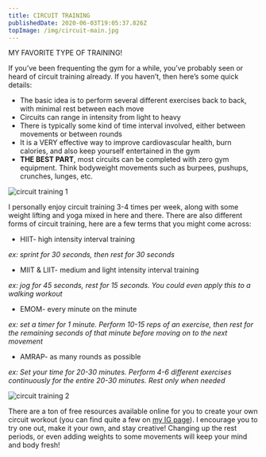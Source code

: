 ```yaml
---
title: CIRCUIT TRAINING
publishedDate: 2020-06-03T19:05:37.826Z
topImage: /img/circuit-main.jpg
---
```

MY FAVORITE TYPE OF TRAINING!



If you’ve been frequenting the gym for a while, you’ve probably seen or heard of circuit training already. If you haven’t, then here’s some quick details:



* The basic idea is to perform several different exercises back to back, with minimal rest between each move
* Circuits can range in intensity from light to heavy
* There is typically some kind of time interval involved, either between movements or between rounds
* It is a VERY effective way to improve cardiovascular health, burn calories, and also keep yourself entertained in the gym
* **THE BEST PART**, most circuits can be completed with zero gym equipment. Think bodyweight movements such as burpees, pushups, crunches, lunges, etc.

![circuit training 1](/img/circuit-training1.jpg "fitness-circuit training 1")

I personally enjoy circuit training 3-4 times per week, along with some weight lifting and yoga mixed in here and there. There are also different forms of circuit training, here are a few terms that you might come across:



* HIIT- high intensity interval training

*ex: sprint for 30 seconds, then rest for 30 seconds*

* MIIT & LIIT- medium and light intensity interval training

*ex: jog for 45 seconds, rest for 15 seconds. You could even apply this to a walking workout*

* EMOM- every minute on the minute

*ex: set a timer for 1 minute. Perform 10-15 reps of an exercise, then rest for the remaining seconds of that minute before moving on to the next movement*

* AMRAP- as many rounds as possible

*ex: Set your time for 20-30 minutes. Perform 4-6 different exercises continuously for the entire 20-30 minutes. Rest only when needed*

![circuit training 2](/img/circuit2.jpg "fitness-circuit training 2")

There are a ton of free resources available online for you to create your own circuit workout (you can find quite a few on [my IG page](https://www.instagram.com/move.with.madeline/)). I encourage you to try one out, make it your own, and stay creative! Changing up the rest periods, or even adding weights to some movements will keep your mind and body fresh!